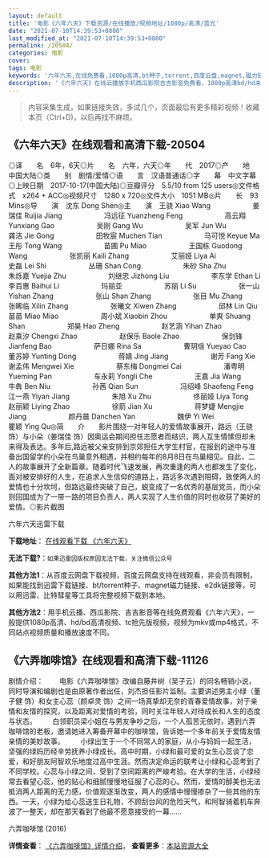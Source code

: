```yaml
---
layout: default
title: '电影《六年六天》下载资源/在线播放/视频地址/1080p/高清/蓝光'
date: "2021-07-10T14:39:53+0800"
last_modified_at: "2021-07-10T14:39:53+0800"
permalink: /20504/
categories: 电影
cover:
tags: 电影
keywords: '六年六天,在线免费看,1080p高清,bt种子,torrent,百度云盘,magnet,磁力链,迅雷下载资源'
description: '《六年六天》在线云播放手机西瓜影院吉吉影音免费看，1080p高清bd/hd未删减完整版和tc抢先枪版，mkv/mp4格式，附带bt/torrent种子、magnet/磁力链、百度云盘、网盘资源迅雷下载链接'
---
```


>内容采集生成，如果链接失效，多试几个，页面最后有更多精彩视频！收藏本页（Ctrl+D)，以后再找不麻烦。


## 《六年六天》在线观看和高清下载-20504

◎译　　名　6年，6天◎片　　名　六年，六天◎年　　代　2017◎产　　地　中国大陆◎类　　别　剧情/爱情◎语　　言　汉语普通话◎字　　幕　中文字幕◎上映日期　2017-10-17(中国大陆)◎豆瓣评分　5.5/10 from 125 users◎文件格式　x264 + ACC◎视频尺寸　1280 x 720◎文件大小　1051 MB◎片　　长　93 Mins◎导　　演　沈东 Dong Shen◎主　　演　王骁 Xiao Wang　　　　　　姜瑞佳 Ruijia Jiang　　　　　　冯远征 Yuanzheng Feng　　　　　　高云翔 Yunxiang Gao　　　　　　吴刚 Gang Wu　　　　　　吴军 Jun Wu　　　　　　龚洁 Jie Gong　　　　　　田牧宸 Muchen Tian　　　　　　马可悦 Keyue Ma　　　　　　王彤 Tong Wang　　　　　　苗圃 Pu Miao　　　　　　王国栋 Guodong Wang　　　　　　张凯丽 Kaili Zhang　　　　　　艾丽娅 Liya Ai　　　　　　史磊 Lei Shi　　　　　　丛珊 Shan Cong　　　　　　朱砂 Sha Zhu　　　　　　朱烁嘉 Yuejia Zhu　　　　　　刘继忠 Jizhong Liu　　　　　　李东学 Ethan Li　　　　　　李百惠 Baihui Li　　　　　　玛丽亚　　　　　　苏丽 Li Su　　　　　　张一山 Yishan Zhang　　　　　　张山 Shan Zhang　　　　　　张目 Mu Zhang　　　　　　张晞临 Xilin Zhang　　　　　　张曦文 Xiwen Zhang　　　　　　邱林 Lin Qiu　　　　　　苗苗 Miao Miao　　　　　　周小斌 Xiaobin Zhou　　　　　　单爽 Shuang Shan　　　　　　郑昊 Hao Zheng　　　　　　赵艺涵 Yihan Zhao　　　　　　赵乘汐 Chengxi Zhao　　　　　　赵保乐 Baole Zhao　　　　　　保剑锋 Jianfeng Bao　　　　　　萨日娜 Rina Sa　　　　　　曹玥瑶 Yueyao Cao　　　　　　董苏婷 Yunting Dong　　　　　　蒋婧 Jing Jiang　　　　　　谢芳 Fang Xie　　　　　　谢孟伟 Mengwei Xie　　　　　　蔡东梅 Dongmei Cai　　　　　　潘粤明 Yueming Pan　　　　　　车永莉 Yongli Che　　　　　　王嘉 Jia Wang　　　　　　牛犇 Ben Niu　　　　　　孙茜 Qian Sun　　　　　　冯绍峰 Shaofeng Feng　　　　　　江一燕 Yiyan Jiang　　　　　　朱旭 Xu Zhu　　　　　　佟丽娅 Liya Tong　　　　　　赵丽颖 Liying Zhao　　　　　　徐箭 Jian Xu　　　　　　蒋梦婕 Mengjie Jiang　　　　　　颜丹晨 Danchen Yan　　　　　　魏伊 Yi Wei　　　　　　瞿颖 Ying Qu◎简　　介　　影片围绕一对年轻人的爱情故事展开，路远（王骁 饰）与小朵（姜瑞佳 饰）因奥运会期间担任志愿者而结识，两人互生情愫但却未来得及表达。多年后,路远被父亲安排到京郊担任大学生村官，在报到的途中与准备出国留学的小朵在鸟巢意外相遇，并相约每年的8月8日在鸟巢相见。自此，二人的故事展开了全新篇章。随着时代飞速发展，再次重逢的两人也都发生了变化，面对被安排好的人生，在追求人生信仰的道路上，路远多次遇到阻碍，致使两人的爱情也十分坎坷，但路远最终突破了自己，蜕变成了一名优秀的基层党员，而小朵则回国成为了一带一路的项目负责人，两人实现了人生价值的同时也收获了美好的爱情。◎影片截图


六年六天迅雷下载

**下载地址**： [在线观看下载 《六年六天》](https://www.993dy.com//vod-detail-id-28669.html) 


**无法下载?**：`如果迅雷因版权原因无法下载，关注微信公众号 `

**其他方法1**：从百度云网盘下载视频，百度云网盘支持在线观看，非会员有限制，如果能找到迅雷下载链接、bt/torrent种子、magnet磁力链接、e2dk链接等，可以用迅雷、比特彗星等工具将完整视频下载到本地。

**其他方法2**：用手机云播、西瓜影院、吉吉影音等在线免费观看《六年六天》，一般提供1080p高清、hd/bd高清视频、tc抢先版视频，视频为mkv或mp4格式，不同站点视频质量和播放速度不同。


## 《六弄咖啡馆》在线观看和高清下载-11126

剧情介绍： 　　电影《六弄咖啡馆》改编自藤井树（吴子云）的同名畅销小说，同时导演和编剧也是由原著作者出任，刘杰担任影片监制。主要讲述男主小绿（董子健 饰）和女主心蕊（颜卓灵 饰）之间一场真挚却无奈的青春爱情故事，对于亲情和友情的探究，以及距离对爱情的考验，同时关注年轻人对待成长和人生的态度与状态。 　　白领职员梁小姐在与男友争吵之后，一个人孤苦无依时，遇到六弄咖啡馆的老板，邀请她进入筹备开幕中的咖啡馆，告诉她一个多年前关于爱情友情亲情的美妙故事。 　　小绿出生于一个不同常人的家庭，从小与妈妈一起生活，坚强的绿妈历经辛劳抚养小绿成长。高中时期，小绿和最可爱的女生心蕊谈了恋爱，和好朋友阿智欢乐地度过高中生涯。然而决定命运的联考让小绿和心蕊考到了不同学校。心蕊与小绿之间，受到了空间距离的严峻考验。在大学的生活，小绿经常去看望心蕊，他的贴心和细腻慢慢地征服了心蕊的心。然而，爱情的醇美也无法抵消两人距离的无力感，价值观逐渐改变，两人的感情中慢慢掺杂了一些其他的东西。一天，小绿为给心蕊送生日礼物，不顾刮台风的危险天气，和阿智骑着机车奔波了一整天，却在那天看到了他最不愿意接受的一幕……


六弄咖啡馆 (2016)

**详情查看**： [《六弄咖啡馆》详情介绍](/movie/11126/)， **查看更多**：[本站资源大全](/movie/t/all/)

